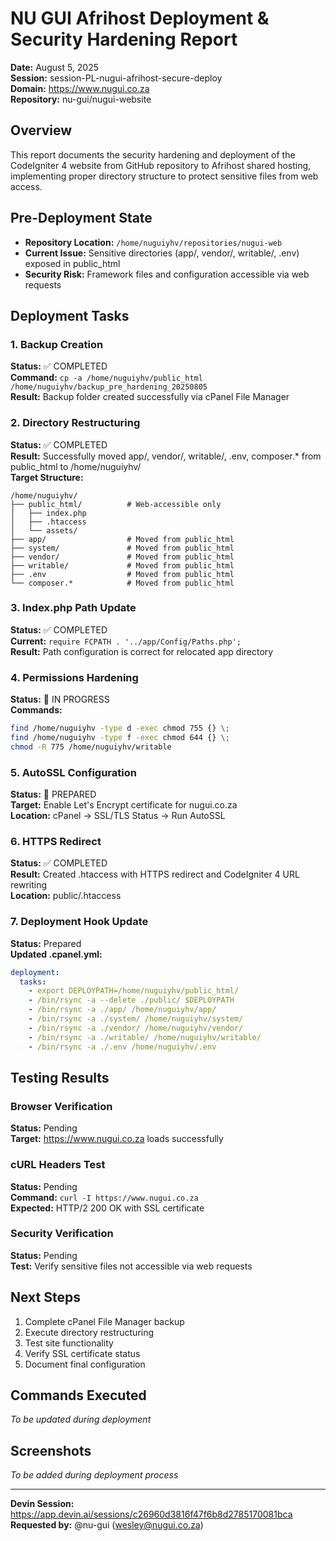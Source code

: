 # NU GUI Afrihost Deployment & Security Hardening Report
**Date:** August 5, 2025  
**Session:** session-PL-nugui-afrihost-secure-deploy  
**Domain:** https://www.nugui.co.za  
**Repository:** nu-gui/nugui-website  

## Overview
This report documents the security hardening and deployment of the CodeIgniter 4 website from GitHub repository to Afrihost shared hosting, implementing proper directory structure to protect sensitive files from web access.

## Pre-Deployment State
- **Repository Location:** `/home/nuguiyhv/repositories/nugui-web`
- **Current Issue:** Sensitive directories (app/, vendor/, writable/, .env) exposed in public_html
- **Security Risk:** Framework files and configuration accessible via web requests

## Deployment Tasks

### 1. Backup Creation
**Status:** ✅ COMPLETED  
**Command:** `cp -a /home/nuguiyhv/public_html /home/nuguiyhv/backup_pre_hardening_20250805`  
**Result:** Backup folder created successfully via cPanel File Manager

### 2. Directory Restructuring
**Status:** ✅ COMPLETED  
**Result:** Successfully moved app/, vendor/, writable/, .env, composer.* from public_html to /home/nuguiyhv/  
**Target Structure:**
```
/home/nuguiyhv/
├── public_html/          # Web-accessible only
│   ├── index.php
│   ├── .htaccess
│   └── assets/
├── app/                  # Moved from public_html
├── system/               # Moved from public_html  
├── vendor/               # Moved from public_html
├── writable/             # Moved from public_html
├── .env                  # Moved from public_html
└── composer.*            # Moved from public_html
```

### 3. Index.php Path Update
**Status:** ✅ COMPLETED  
**Current:** `require FCPATH . '../app/Config/Paths.php';`  
**Result:** Path configuration is correct for relocated app directory

### 4. Permissions Hardening
**Status:** 🔄 IN PROGRESS  
**Commands:**
```bash
find /home/nuguiyhv -type d -exec chmod 755 {} \;
find /home/nuguiyhv -type f -exec chmod 644 {} \;
chmod -R 775 /home/nuguiyhv/writable
```

### 5. AutoSSL Configuration
**Status:** 🔄 PREPARED  
**Target:** Enable Let's Encrypt certificate for nugui.co.za  
**Location:** cPanel → SSL/TLS Status → Run AutoSSL

### 6. HTTPS Redirect
**Status:** ✅ COMPLETED  
**Result:** Created .htaccess with HTTPS redirect and CodeIgniter 4 URL rewriting  
**Location:** public/.htaccess

### 7. Deployment Hook Update
**Status:** Prepared  
**Updated .cpanel.yml:**
```yaml
deployment:
  tasks:
    - export DEPLOYPATH=/home/nuguiyhv/public_html/
    - /bin/rsync -a --delete ./public/ $DEPLOYPATH
    - /bin/rsync -a ./app/ /home/nuguiyhv/app/
    - /bin/rsync -a ./system/ /home/nuguiyhv/system/
    - /bin/rsync -a ./vendor/ /home/nuguiyhv/vendor/
    - /bin/rsync -a ./writable/ /home/nuguiyhv/writable/
    - /bin/rsync -a ./.env /home/nuguiyhv/.env
```

## Testing Results

### Browser Verification
**Status:** Pending  
**Target:** https://www.nugui.co.za loads successfully

### cURL Headers Test
**Status:** Pending  
**Command:** `curl -I https://www.nugui.co.za`  
**Expected:** HTTP/2 200 OK with SSL certificate

### Security Verification
**Status:** Pending  
**Test:** Verify sensitive files not accessible via web requests

## Next Steps
1. Complete cPanel File Manager backup
2. Execute directory restructuring
3. Test site functionality
4. Verify SSL certificate status
5. Document final configuration

## Commands Executed
*To be updated during deployment*

## Screenshots
*To be added during deployment process*

---
**Devin Session:** https://app.devin.ai/sessions/c26960d3816f47f6b8d2785170081bca  
**Requested by:** @nu-gui (wesley@nugui.co.za)
